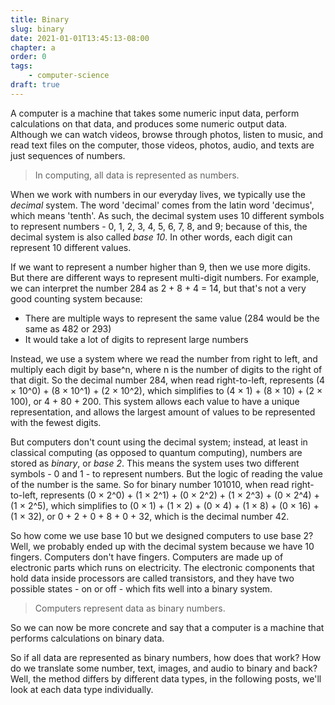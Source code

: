 ```yaml
---
title: Binary
slug: binary
date: 2021-01-01T13:45:13-08:00
chapter: a
order: 0
tags:
    - computer-science
draft: true
---
```


A computer is a machine that takes some numeric input data, perform calculations on that data, and produces some numeric output data. Although we can watch videos, browse through photos, listen to music, and read text files on the computer, those videos, photos, audio, and texts are just sequences of numbers.

> In computing, all data is represented as numbers.

When we work with numbers in our everyday lives, we typically use the _decimal_ system. The word 'decimal' comes from the latin word 'decimus', which means 'tenth'. As such, the decimal system uses 10 different symbols to represent numbers - 0, 1, 2, 3, 4, 5, 6, 7, 8, and 9; because of this, the decimal system is also called _base 10_. In other words, each digit can represent 10 different values.

If we want to represent a number higher than 9, then we use more digits. But there are different ways to represent multi-digit numbers. For example, we can interpret the number 284 as 2 + 8 + 4 = 14, but that's not a very good counting system because:

- There are multiple ways to represent the same value (284 would be the same as 482 or 293)
- It would take a lot of digits to represent large numbers

Instead, we use a system where we read the number from right to left, and multiply each digit by base^n, where n is the number of digits to the right of that digit. So the decimal number 284, when read right-to-left, represents (4 × 10^0) + (8 × 10^1) + (2  × 10^2), which simplifies to (4 × 1) + (8 × 10) + (2  × 100), or 4 + 80 + 200. This system allows each value to have a unique representation, and allows the largest amount of values to be represented with the fewest digits.

But computers don't count using the decimal system; instead, at least in classical computing (as opposed to quantum computing), numbers are stored as _binary_, or _base 2_. This means the system uses two different symbols - 0 and 1 - to represent numbers. But the logic of reading the value of the number is the same. So for binary number 101010, when read right-to-left, represents (0 × 2^0) + (1 × 2^1) + (0 × 2^2) + (1 × 2^3) + (0 × 2^4) + (1 × 2^5), which simplifies to (0 × 1) + (1 × 2) + (0 × 4) + (1 × 8) + (0 × 16) + (1 × 32), or 0 + 2 + 0 + 8 + 0 + 32, which is the decimal number 42.

So how come we use base 10 but we designed computers to use base 2? Well, we probably ended up with the decimal system because we have 10 fingers. Computers don't have fingers. Computers are made up of electronic parts which runs on electricity. The electronic components that hold data inside processors are called transistors, and they have two possible states - on or off - which fits well into a binary system.

> Computers represent data as binary numbers.

So we can now be more concrete and say that a computer is a machine that performs calculations on binary data.

So if all data are represented as binary numbers, how does that work? How do we translate some number, text, images, and audio to binary and back? Well, the method differs by different data types, in the following posts, we'll look at each data type individually.
